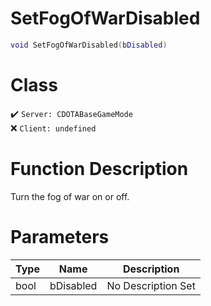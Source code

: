 # SetFogOfWarDisabled
```lua
void SetFogOfWarDisabled(bDisabled)
```
# Class
✔️ `Server: CDOTABaseGameMode`  
❌ `Client: undefined`  

# Function Description
Turn the fog of war on or off.
# Parameters
Type|Name|Description
--|--|--
bool|bDisabled|No Description Set
